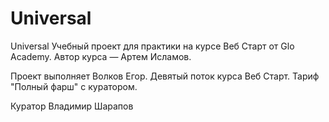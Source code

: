 # Universal

Universal
Учебный проект для практики на курсе Веб Старт от Glo Academy. Автор курса — Артем Исламов.

Проект выполняет
Волков Егор. Девятый поток курса Веб Старт. Тариф "Полный фарш" с куратором.

Куратор
Владимир Шарапов